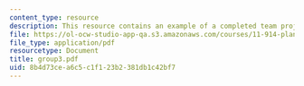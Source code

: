 ```yaml
---
content_type: resource
description: This resource contains an example of a completed team project.
file: https://ol-ocw-studio-app-qa.s3.amazonaws.com/courses/11-914-planning-communication-spring-2007/8b4d73cea6c5c1f123b2381db1c42bf7_group3.pdf
file_type: application/pdf
resourcetype: Document
title: group3.pdf
uid: 8b4d73ce-a6c5-c1f1-23b2-381db1c42bf7
---
```


